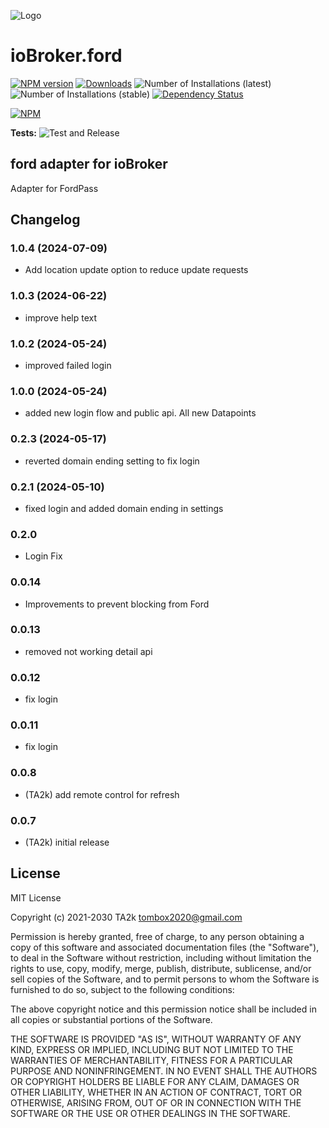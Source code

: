 ![Logo](admin/ford.png)

# ioBroker.ford

[![NPM version](https://img.shields.io/npm/v/iobroker.ford.svg)](https://www.npmjs.com/package/iobroker.ford)
[![Downloads](https://img.shields.io/npm/dm/iobroker.ford.svg)](https://www.npmjs.com/package/iobroker.ford)
![Number of Installations (latest)](https://iobroker.live/badges/ford-installed.svg)
![Number of Installations (stable)](https://iobroker.live/badges/ford-stable.svg)
[![Dependency Status](https://img.shields.io/david/TA2k/iobroker.ford.svg)](https://david-dm.org/TA2k/iobroker.ford)

[![NPM](https://nodei.co/npm/iobroker.ford.png?downloads=true)](https://nodei.co/npm/iobroker.ford/)

**Tests:** ![Test and Release](https://github.com/TA2k/ioBroker.ford/workflows/Test%20and%20Release/badge.svg)

## ford adapter for ioBroker

Adapter for FordPass

## Changelog
### 1.0.4 (2024-07-09)

- Add location update option to reduce update requests

### 1.0.3 (2024-06-22)

- improve help text

### 1.0.2 (2024-05-24)

- improved failed login

### 1.0.0 (2024-05-24)

- added new login flow and public api. All new Datapoints

### 0.2.3 (2024-05-17)

- reverted domain ending setting to fix login

### 0.2.1 (2024-05-10)

- fixed login and added domain ending in settings

### 0.2.0

- Login Fix

### 0.0.14

- Improvements to prevent blocking from Ford

### 0.0.13

- removed not working detail api

### 0.0.12

- fix login

### 0.0.11

- fix login

### 0.0.8

- (TA2k) add remote control for refresh

### 0.0.7

- (TA2k) initial release

## License

MIT License

Copyright (c) 2021-2030 TA2k <tombox2020@gmail.com>

Permission is hereby granted, free of charge, to any person obtaining a copy
of this software and associated documentation files (the "Software"), to deal
in the Software without restriction, including without limitation the rights
to use, copy, modify, merge, publish, distribute, sublicense, and/or sell
copies of the Software, and to permit persons to whom the Software is
furnished to do so, subject to the following conditions:

The above copyright notice and this permission notice shall be included in all
copies or substantial portions of the Software.

THE SOFTWARE IS PROVIDED "AS IS", WITHOUT WARRANTY OF ANY KIND, EXPRESS OR
IMPLIED, INCLUDING BUT NOT LIMITED TO THE WARRANTIES OF MERCHANTABILITY,
FITNESS FOR A PARTICULAR PURPOSE AND NONINFRINGEMENT. IN NO EVENT SHALL THE
AUTHORS OR COPYRIGHT HOLDERS BE LIABLE FOR ANY CLAIM, DAMAGES OR OTHER
LIABILITY, WHETHER IN AN ACTION OF CONTRACT, TORT OR OTHERWISE, ARISING FROM,
OUT OF OR IN CONNECTION WITH THE SOFTWARE OR THE USE OR OTHER DEALINGS IN THE
SOFTWARE.
